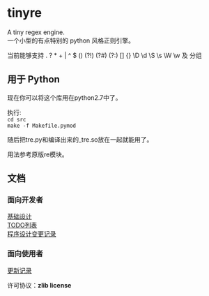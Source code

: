 
# tinyre  

A tiny regex engine.  
一个小型的有点特别的 python 风格正则引擎。  

当前能够支持 . ? * + | ^ $ () (?!) (?#) (?:) [] {} \D \d \S \s \W \w  及 分组

## 用于 Python

现在你可以将这个库用在python2.7中了。  

执行:  
`cd src`  
`make -f Makefile.pymod`  

随后把tre.py和编译出来的_tre.so放在一起就能用了。  

用法参考原版re模块。

## 文档

### 面向开发者
[基础设计](https://github.com/fy0/TinyRe/wiki/%E5%9F%BA%E7%A1%80%E8%AE%BE%E8%AE%A1)  
[TODO列表](https://github.com/fy0/TinyRe/wiki/todo-%E5%88%97%E8%A1%A8)  
[程序设计变更记录](https://github.com/fy0/TinyRe/wiki/%E7%A8%8B%E5%BA%8F%E8%AE%BE%E8%AE%A1%E5%8F%98%E6%9B%B4%E8%AE%B0%E5%BD%95)  

### 面向使用者
[更新记录](https://github.com/fy0/TinyRe/wiki/%E6%9B%B4%E6%96%B0%E8%AE%B0%E5%BD%95)  

许可协议：**zlib license**

